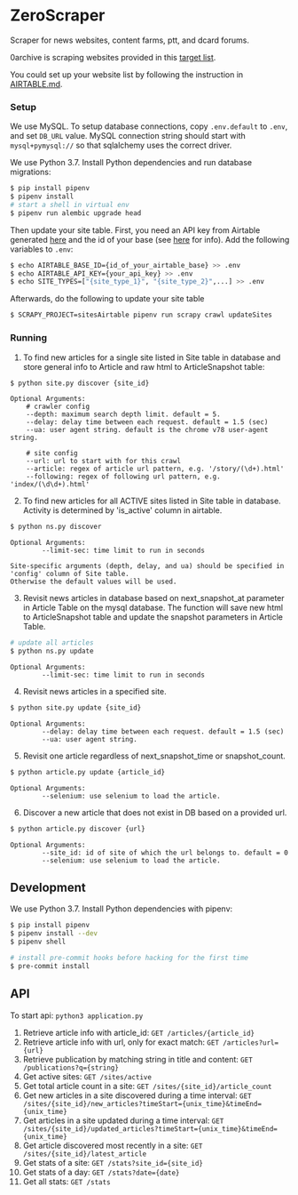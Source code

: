 # ZeroScraper
Scraper for news websites, content farms, ptt, and dcard forums.

0archive is scraping websites provided in this [target list](https://airtable.com/tbl3DrYs5mXgl0EV9/viw2cuXweY8OxNkX6?blocks=hide).

You could set up your website list by following the instruction in [AIRTABLE.md](AIRTABLE.md).
### Setup

We use MySQL.  To setup database connections, copy `.env.default` to `.env`, and set `DB_URL` value.  MySQL connection string should start with `mysql+pymysql://` so that sqlalchemy uses the correct driver.

We use Python 3.7.  Install Python dependencies and run database migrations:

```sh
$ pip install pipenv
$ pipenv install
# start a shell in virtual env
$ pipenv run alembic upgrade head
```

Then update your site table.  First, you need an API key from Airtable generated [here](https://airtable.com/account) and the id of your base (see [here](https://airtable.com/api) for info).  Add the following variables to `.env`:
```sh
$ echo AIRTABLE_BASE_ID={id_of_your_airtable_base} >> .env
$ echo AIRTABLE_API_KEY={your_api_key} >> .env
$ echo SITE_TYPES=["{site_type_1}", "{site_type_2}",...] >> .env
```
Afterwards, do the following to update your site table
```sh
$ SCRAPY_PROJECT=sitesAirtable pipenv run scrapy crawl updateSites
```

### Running
1. To find new articles for a single site listed in Site table in database and store general info to Article and raw html to ArticleSnapshot table:

```sh
$ python site.py discover {site_id}
```
    Optional Arguments:
        # crawler config
        --depth: maximum search depth limit. default = 5.
        --delay: delay time between each request. default = 1.5 (sec)
        --ua: user agent string. default is the chrome v78 user-agent string.

        # site config
        --url: url to start with for this crawl
        --article: regex of article url pattern, e.g. '/story/(\d+).html'
        --following: regex of following url pattern, e.g. 'index/(\d\d+).html'
        
2. To find new articles for all ACTIVE sites listed in Site table in database. Activity is determined by 'is_active' column in airtable.
```sh 
$ python ns.py discover
```

    Optional Arguments:
            --limit-sec: time limit to run in seconds
            
    Site-specific arguments (depth, delay, and ua) should be specified in 'config' column of Site table. 
    Otherwise the default values will be used.

3. Revisit news articles in database based on next_snapshot_at parameter in Article Table on the mysql database.
The function will save new html to ArticleSnapshot table and update the snapshot parameters in Article Table.
```sh
# update all articles 
$ python ns.py update
```
    Optional Arguments:
            --limit-sec: time limit to run in seconds


4. Revisit news articles in a specified site.
```sh
$ python site.py update {site_id}
```
    Optional Arguments:
            --delay: delay time between each request. default = 1.5 (sec)
            --ua: user agent string.
            
5. Revisit one article regardless of next_snapshot_time or snapshot_count.
```sh
$ python article.py update {article_id}
```
    Optional Arguments:
            --selenium: use selenium to load the article.

6. Discover a new article that does not exist in DB based on a provided url.  
```sh
$ python article.py discover {url}
```
    Optional Arguments:
            --site_id: id of site of which the url belongs to. default = 0
            --selenium: use selenium to load the article.


## Development

We use Python 3.7.  Install Python dependencies with pipenv:

```sh
$ pip install pipenv
$ pipenv install --dev
$ pipenv shell

# install pre-commit hooks before hacking for the first time
$ pre-commit install
```
## API
To start api: `python3 application.py`
1. Retrieve article info with article_id: `GET /articles/{article_id}`
1. Retrieve article info with url, only for exact match: `GET /articles?url={url}`
1. Retrieve publication by matching string in title and content: `GET /publications?q={string}`
1. Get active sites: `GET /sites/active`
1. Get total article count in a site: `GET /sites/{site_id}/article_count`
1. Get new articles in a site discovered during a time interval: `GET /sites/{site_id}/new_articles?timeStart={unix_time}&timeEnd={unix_time}`
1. Get articles in a site updated during a time interval: `GET /sites/{site_id}/updated_articles?timeStart={unix_time}&timeEnd={unix_time}`
1. Get article discovered most recently in a site: `GET /sites/{site_id}/latest_article`
1. Get stats of a site: `GET /stats?site_id={site_id}`
1. Get stats of a day: `GET /stats?date={date}`
1. Get all stats: `GET /stats`